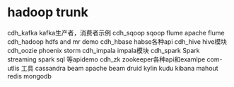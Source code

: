 # hadoop trunk
cdh_kafka kafka生产者，消费者示例
cdh_sqoop sqoop
flume apache flume
cdh_hadoop hdfs and mr demo
cdh_hbase habse各种api
cdh_hive hive模块
cdh_oozie 
phoenix
storm
cdh_impala impala模块
cdh_spark Spark streaming spark sql 等apidemo
cdh_zk zookeeper各种api和examlpe
com-utlis 工具
cassandra
beam apache beam
druid 
kylin
kudu
kibana
mahout
redis
mongodb


